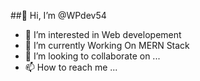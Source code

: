 ##👋 Hi, I’m @WPdev54


- 👀 I’m interested in Web developement
- 🌱 I’m currently Working On MERN Stack
- 💞️ I’m looking to collaborate on ...
- 📫 How to reach me ...

